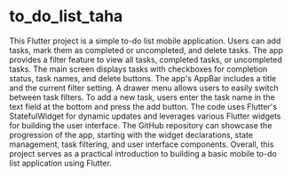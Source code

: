# to_do_list_taha


This Flutter project is a simple to-do list mobile application. Users can add tasks, mark them as completed or uncompleted, and delete tasks. The app provides a filter feature to view all tasks, completed tasks, or uncompleted tasks. The main screen displays tasks with checkboxes for completion status, task names, and delete buttons. The app's AppBar includes a title and the current filter setting. A drawer menu allows users to easily switch between task filters. To add a new task, users enter the task name in the text field at the bottom and press the add button. The code uses Flutter's StatefulWidget for dynamic updates and leverages various Flutter widgets for building the user interface. The GitHub repository can showcase the progression of the app, starting with the widget declarations, state management, task filtering, and user interface components. Overall, this project serves as a practical introduction to building a basic mobile to-do list application using Flutter.
